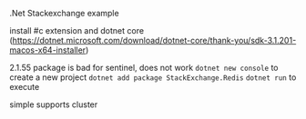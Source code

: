 .Net Stackexchange example

install #c extension and dotnet core (https://dotnet.microsoft.com/download/dotnet-core/thank-you/sdk-3.1.201-macos-x64-installer)

2.1.55 package is bad for sentinel, does not work
`dotnet new console` to create a new project
`dotnet add package StackExchange.Redis`
`dotnet run` to execute

simple supports cluster